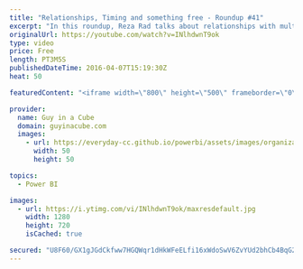 ```yaml
---
title: "Relationships, Timing and something free - Roundup #41"
excerpt: "In this roundup, Reza Rad talks about relationships with multiple columns, Chris Webb talks about timing execution of M queries, we have some updates for the Power BI service, a look at Power BI embedded within your custom applications and something free for you!  Relationship in Power BI with Multiple"
originalUrl: https://youtube.com/watch?v=INlhdwnT9ok
type: video
price: Free
length: PT3M5S
publishedDateTime: 2016-04-07T15:19:30Z
heat: 50

featuredContent: "<iframe width=\"800\" height=\"500\" frameborder=\"0\" src=\"https://www.youtube.com/embed/INlhdwnT9ok\" allow=\"accelerometer; autoplay; encrypted-media; gyroscope; picture-in-picture\" allowfullscreen></iframe>"

provider:
  name: Guy in a Cube
  domain: guyinacube.com
  images:
    - url: https://everyday-cc.github.io/powerbi/assets/images/organizations/guyinacube.com-50x50.jpg
      width: 50
      height: 50

topics:
  - Power BI

images:
  - url: https://i.ytimg.com/vi/INlhdwnT9ok/maxresdefault.jpg
    width: 1280
    height: 720
    isCached: true

secured: "U8F60/GX1gJGdCkfww7HGQWqr1dHkWFeELfi16xWdoSwV6ZvYUd2bhCb4BqG2WwrK8GWlVMO7n/et//0PoNqqNVmxicajmYpxiwD2xKH+8X2rObKEJxBy/Bj54SlKdJ3UnjQMei4mo7QIp4YbWmu0DaSdliNF4+mm21RcyUnDR3L1g22EvMCDi0wiY3B6jY/qp2YmhDZ5NXGrl12idPgEC4HeWTSMrELUQTgp+M4Vfbh6YU+R/HTmdA3qvZQdMEsoVKWndLr2YdpDO295tFDi/W7rtStx3jxq1mXp9k5ZzeVyYL0N3CPMQhriJc0Gp5HEmLbwOmG1a3LXjMSsB3o8XLkAWQmSZ7gI7ydKbHmEJfnMx4V4I+noFbfTn8cABS7fRXpV15NTu+4Zix+Le6Azl9Yv4Mvpcp33HtSOzVUZjc=;lf7pUGZgd0i2iBgsmXmv6A=="
---
```


